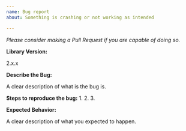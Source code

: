 ```yaml
---
name: Bug report
about: Something is crashing or not working as intended

---
```


*Please consider making a Pull Request if you are capable of doing so.*

**Library Version:**

2.x.x
  
**Describe the Bug:**

A clear description of what is the bug is.

**Steps to reproduce the bug:**
1. 
2. 
3. 

**Expected Behavior:**

A clear description of what you expected to happen.

